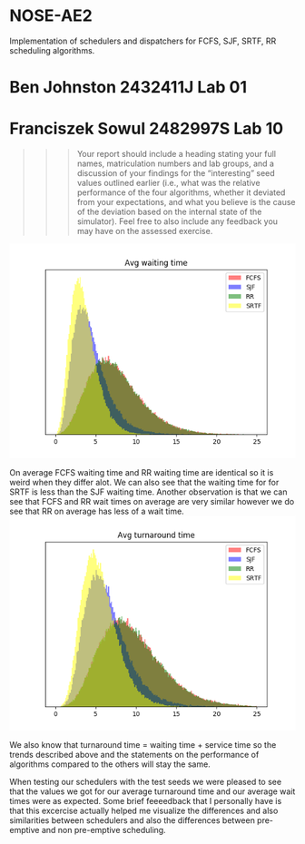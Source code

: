 # NOSE-AE2
Implementation of schedulers and dispatchers for FCFS, SJF, SRTF, RR scheduling algorithms.

# Ben Johnston 2432411J Lab 01
# Franciszek Sowul 2482997S Lab 10

>>> Your report should include a heading stating your full names, matriculation
numbers and lab groups, and a discussion of your findings for the “interesting” seed
values outlined earlier (i.e., what was the relative performance of the four algorithms,
whether it deviated from your expectations, and what you believe is the cause of the
deviation based on the internal state of the simulator). Feel free to also include any
feedback you may have on the assessed exercise.

![](avg_waiting_time.png)

On average FCFS waiting time and RR waiting time are identical so it is weird when they differ alot.
We can also see that the waiting time for for SRTF is less than the SJF waiting time.
Another observation is that we can see that FCFS and RR wait times on average are very similar however we do see that RR on average has less of a wait time.
![](avg_turnaround_time.png)

We also know that turnaround time = waiting time + service time so the trends described above and the statements on the performance of algorithms compared to the others will stay the same.


When testing our schedulers with the test seeds we were pleased to see that the values we got for our average turnaround time and our average wait times were as expected.
Some brief feeeedback that I personally have is that this excercise actually helped me visualize the differences and also similarities between schedulers and also the differences between pre-emptive and non pre-emptive scheduling.
